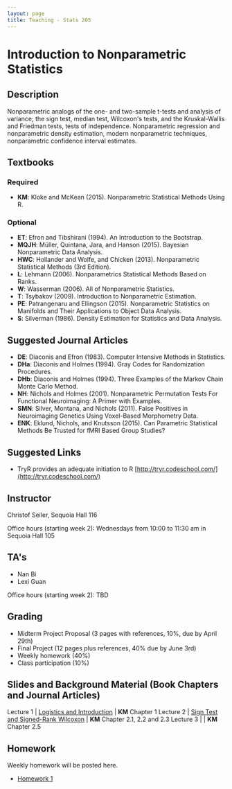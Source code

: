 ```yaml
---
layout: page
title: Teaching - Stats 205
---
```


# Introduction to Nonparametric Statistics

## Description
Nonparametric analogs of the one- and two-sample t-tests and analysis of variance; the sign test, median test, Wilcoxon's tests, and the Kruskal-Wallis and Friedman tests, tests of independence. Nonparametric regression and nonparametric density estimation, modern nonparametric techniques, nonparametric confidence interval estimates.

## Textbooks

### Required
* **KM**: Kloke and McKean (2015). Nonparametric Statistical Methods Using R.

### Optional
* **ET**: Efron and Tibshirani (1994). An Introduction to the Bootstrap.
* **MQJH**: Müller, Quintana, Jara, and Hanson (2015). Bayesian Nonparametric Data Analysis.
* **HWC**: Hollander and Wolfe, and Chicken (2013). Nonparametric Statistical Methods (3rd Edition).
* **L**: Lehmann (2006). Nonparametrics Statistical Methods Based on Ranks.
* **W**: Wasserman (2006). All of Nonparametric Statistics.
* **T**: Tsybakov (2009). Introduction to Nonparametric Estimation.
* **PE**: Patrangenaru and Ellingson (2015). Nonparametric Statistics on Manifolds and Their Applications to Object Data Analysis.
* **S**: Silverman (1986). Density Estimation for Statistics and Data Analysis.

## Suggested Journal Articles
* **DE**: Diaconis and Efron (1983). Computer Intensive Methods in Statistics.
* **DHa**: Diaconis and Holmes (1994). Gray Codes for Randomization Procedures.
* **DHb**: Diaconis and Holmes (1994). Three Examples of the Markov Chain Monte Carlo Method.
* **NH**: Nichols and Holmes (2001). Nonparametric Permutation Tests For Functional Neuroimaging: A Primer with Examples.
* **SMN**: Silver, Montana, and Nichols (2011). False Positives in Neuroimaging Genetics Using Voxel-Based Morphometry Data.
* **ENK**: Eklund, Nichols, and Knutsson (2015). Can Parametric Statistical Methods Be Trusted for fMRI Based Group Studies?

## Suggested Links
* TryR provides an adequate initiation to R [http://tryr.codeschool.com/](http://tryr.codeschool.com/)

## Instructor
Christof Seiler, Sequoia Hall 116

Office hours (starting week 2): Wednesdays from 10:00 to 11:30 am in Sequoia Hall 105

## TA's
* Nan Bi 
* Lexi Guan

Office hours (starting week 2): TBD

## Grading
* Midterm Project Proposal (3 pages with references, 10%, due by April 29th)
* Final Project (12 pages plus references, 40% due by June 3rd)
* Weekly homework (40%)
* Class participation (10%)

## Slides and Background Material (Book Chapters and Journal Articles)

Lecture 1 | [Logistics and Introduction](Lecture1/LogisticsIntroduction.html)              | **KM** Chapter 1
Lecture 2 | [Sign Test and Signed-Rank Wilcoxon](Lecture2/SignTestSignedRankWilcoxon.html) | **KM** Chapter 2.1, 2.2 and 2.3
Lecture 3 |                                                                                | **KM** Chapter 2.5

## Homework

Weekly homework will be posted here.

* [Homework 1](Homework1/Homework1.html)
